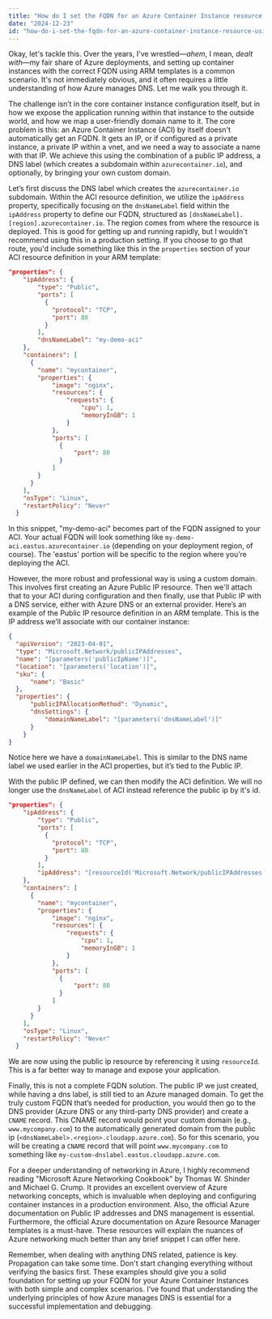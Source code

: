 ```yaml
---
title: "How do I set the FQDN for an Azure Container Instance resource using ARM templates?"
date: "2024-12-23"
id: "how-do-i-set-the-fqdn-for-an-azure-container-instance-resource-using-arm-templates"
---
```


Okay, let's tackle this. Over the years, I've wrestled—*ahem*, I mean, *dealt with*—my fair share of Azure deployments, and setting up container instances with the correct FQDN using ARM templates is a common scenario. It's not immediately obvious, and it often requires a little understanding of how Azure manages DNS. Let me walk you through it.

The challenge isn’t in the core container instance configuration itself, but in how we expose the application running within that instance to the outside world, and how we map a user-friendly domain name to it. The core problem is this: an Azure Container Instance (ACI) by itself doesn't automatically get an FQDN. It gets an IP, or if configured as a private instance, a private IP within a vnet, and we need a way to associate a name with that IP. We achieve this using the combination of a public IP address, a DNS label (which creates a subdomain within `azurecontainer.io`), and optionally, by bringing your own custom domain.

Let’s first discuss the DNS label which creates the `azurecontainer.io` subdomain. Within the ACI resource definition, we utilize the `ipAddress` property, specifically focusing on the `dnsNameLabel` field within the `ipAddress` property to define our FQDN, structured as `[dnsNameLabel].[region].azurecontainer.io`. The region comes from where the resource is deployed. This is good for getting up and running rapidly, but I wouldn't recommend using this in a production setting. If you choose to go that route, you'd include something like this in the `properties` section of your ACI resource definition in your ARM template:

```json
"properties": {
    "ipAddress": {
        "type": "Public",
        "ports": [
          {
            "protocol": "TCP",
            "port": 80
          }
        ],
        "dnsNameLabel": "my-demo-aci"
    },
    "containers": [
      {
        "name": "mycontainer",
        "properties": {
            "image": "nginx",
            "resources": {
                "requests": {
                    "cpu": 1,
                    "memoryInGB": 1
                }
            },
            "ports": [
              {
                  "port": 80
              }
            ]
        }
      }
    ],
    "osType": "Linux",
    "restartPolicy": "Never"
  }
```

In this snippet, "my-demo-aci" becomes part of the FQDN assigned to your ACI. Your actual FQDN will look something like `my-demo-aci.eastus.azurecontainer.io` (depending on your deployment region, of course). The 'eastus' portion will be specific to the region where you’re deploying the ACI.

However, the more robust and professional way is using a custom domain. This involves first creating an Azure Public IP resource. Then we'll attach that to your ACI during configuration and then finally, use that Public IP with a DNS service, either with Azure DNS or an external provider. Here’s an example of the Public IP resource definition in an ARM template. This is the IP address we’ll associate with our container instance:

```json
{
  "apiVersion": "2023-04-01",
  "type": "Microsoft.Network/publicIPAddresses",
  "name": "[parameters('publicIpName')]",
  "location": "[parameters('location')]",
  "sku": {
      "name": "Basic"
  },
  "properties": {
      "publicIPAllocationMethod": "Dynamic",
      "dnsSettings": {
          "domainNameLabel": "[parameters('dnsNameLabel')]"
      }
    }
}
```

Notice here we have a `domainNameLabel`. This is similar to the DNS name label we used earlier in the ACI properties, but it’s tied to the Public IP.

With the public IP defined, we can then modify the ACI definition. We will no longer use the `dnsNameLabel` of ACI instead reference the public ip by it's id.

```json
"properties": {
    "ipAddress": {
        "type": "Public",
        "ports": [
          {
            "protocol": "TCP",
            "port": 80
          }
        ],
        "ipAddress": "[resourceId('Microsoft.Network/publicIPAddresses', parameters('publicIpName'))]"
    },
    "containers": [
      {
        "name": "mycontainer",
        "properties": {
            "image": "nginx",
            "resources": {
                "requests": {
                    "cpu": 1,
                    "memoryInGB": 1
                }
            },
            "ports": [
              {
                  "port": 80
              }
            ]
        }
      }
    ],
    "osType": "Linux",
    "restartPolicy": "Never"
  }
```

We are now using the public ip resource by referencing it using `resourceId`. This is a far better way to manage and expose your application.

Finally, this is not a complete FQDN solution. The public IP we just created, while having a dns label, is still tied to an Azure managed domain. To get the truly custom FQDN that’s needed for production, you would then go to the DNS provider (Azure DNS or any third-party DNS provider) and create a `CNAME` record. This CNAME record would point your custom domain (e.g., `www.mycompany.com`) to the automatically generated domain from the public ip (`<dnsNameLabel>.<region>.cloudapp.azure.com`). So for this scenario, you will be creating a `CNAME` record that will point `www.mycompany.com` to something like `my-custom-dnslabel.eastus.cloudapp.azure.com`.

For a deeper understanding of networking in Azure, I highly recommend reading "Microsoft Azure Networking Cookbook" by Thomas W. Shinder and Michael G. Crump. It provides an excellent overview of Azure networking concepts, which is invaluable when deploying and configuring container instances in a production environment. Also, the official Azure documentation on Public IP addresses and DNS management is essential. Furthermore, the official Azure documentation on Azure Resource Manager templates is a must-have. These resources will explain the nuances of Azure networking much better than any brief snippet I can offer here.

Remember, when dealing with anything DNS related, patience is key. Propagation can take some time. Don't start changing everything without verifying the basics first. These examples should give you a solid foundation for setting up your FQDN for your Azure Container Instances with both simple and complex scenarios. I’ve found that understanding the underlying principles of how Azure manages DNS is essential for a successful implementation and debugging.
